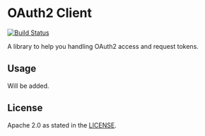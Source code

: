 # OAuth2 Client

[![Build Status](http://img.shields.io/travis/zalando/oauth2-client-js.svg)](https://travis-ci.org/zalando/oauth2-client-js)

A library to help you handling OAuth2 access and request tokens.

## Usage

Will be added.

## License

Apache 2.0 as stated in the [LICENSE](LICENSE).